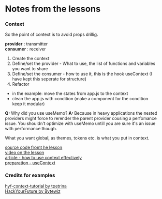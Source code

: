 # Notes from the lessons

### Context
So the point of context is to avoid props drillig. 

**provider** : transmitter  
**consumer** : receiver

1. Create the context
2. Define/set the provider - What to use, the list of functions and variables you want to share
3. Define/set the consumer - how to use it, this is the hook useContext (I have kept this seperate for structure)
4. Refactor
  - in the example: move the states from app.js to the context
  - clean the app.js with condition (make a component for the condition keep it modular)

**Q:** Why did you use useMemo?
**A:** Because in heavy applications the nested providers might force to rerender the parent provider cousing a perfomance issue. You shouldn't optimize with useMemo untill you are sure it's an issue with performance though. 

What you want global, as themes, tokens etc. is what you put in context. 

[source code fromt he lesson](https://github.com/tpetrina/hyf-context-tutorial)  
[video on the lesson]()  
[article - how to use context effectively](https://kentcdodds.com/blog/how-to-use-react-context-effectively)  
[preparation - useContext](https://reactjs.org/docs/hooks-reference.html#usecontext)  

### Credits for examples
[hyf-context-tutorial by tpetrina](https://github.com/tpetrina/)  
[HackYourFuture by Bytewiz](https://github.com/bytewiz/)
